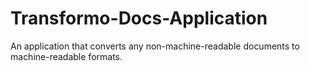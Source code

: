 # Transformo-Docs-Application
An application that converts any non-machine-readable documents to machine-readable formats.

